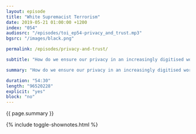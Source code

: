 ```yaml
---
layout: episode
title: "White Supremacist Terrorism"
date: 2019-05-21 01:00:00 +1200
index: "054"
audiosrc: "/episodes/toi_ep54-privacy_and_trust.mp3"
bgsrc: "/images/black.png"

permalink: /episodes/privacy-and-trust/

subtitle: "How do we ensure our privacy in an increasingly digitised world? How does trust work in this space and how is it different from what we understand? What is informed consent when we cannot be informed, when it is impossible to be informed? And if we cannot consent, who should manage that consent? Governments? Corporations? Neither or both? And what does this mean for our genetic information?"

summary: "How do we ensure our privacy in an increasingly digitised world? How does trust work in this space and how is it different from what we understand? What is informed consent when we cannot be informed, when it is impossible to be informed? And if we cannot consent, who should manage that consent? Governments? Corporations? Neither or both? And what does this mean for our genetic information?"

duration: "54:30"
length: "96520228"
explicit: "yes"
block: "no" 
---
```

<section class="summary" markdown="1">

{{ page.summary }}

</section>

{% include toggle-shownotes.html %}

<section id="shownotes" class="hidden" markdown="1">


</section>
